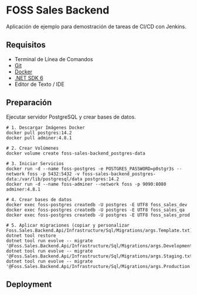 # FOSS Sales Backend
Aplicación de ejemplo para demostración de tareas de CI/CD con Jenkins.


## Requisitos
* Terminal de Línea de Comandos
* [Git](https://git-scm.com/)
* [Docker](https://www.docker.com/)
* [.NET SDK 6](https://dotnet.microsoft.com/en-us/download/dotnet/6.0)
* Editor de Texto / IDE


## Preparación
Ejecutar servidor PostgreSQL y crear bases de datos.
````shell
# 1. Descargar Imágenes Docker
docker pull postgres:14.2
docker pull adminer:4.8.1

# 2. Crear Volúmenes
docker volume create foss-sales-backend_postgres-data

# 3. Iniciar Servicios
docker run -d --name foss-postgres -e POSTGRES_PASSWORD=p0stgr3s --network foss -p 5432:5432 -v foss-sales-backend_postgres-data:/var/lib/postgresql/data postgres:14.2
docker run -d --name foss-adminer --network foss -p 9090:8080 adminer:4.8.1

# 4. Crear bases de datos
docker exec foss-postgres createdb -U postgres -E UTF8 foss_sales_dev
docker exec foss-postgres createdb -U postgres -E UTF8 foss_sales_qa
docker exec foss-postgres createdb -U postgres -E UTF8 foss_sales_prod

# 5. Aplicar migraciones (copiar y personalizar Foss.Sales.Backend.Api/Infrastructure/Sql/Migrations/args.Template.txt)
dotnet tool restore
dotnet tool run evolve -- migrate '@Foss.Sales.Backend.Api/Infrastructure/Sql/Migrations/args.Development.txt'
dotnet tool run evolve -- migrate '@Foss.Sales.Backend.Api/Infrastructure/Sql/Migrations/args.Staging.txt'
dotnet tool run evolve -- migrate '@Foss.Sales.Backend.Api/Infrastructure/Sql/Migrations/args.Production.txt'
````

## Deployment
